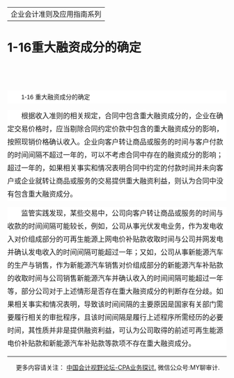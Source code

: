 ﻿<!DOCTYPE HTML PUBLIC "-//W3C//DTD HTML 4.0 Transitional//EN">
<HTML xmlns:o = "urn:schemas-microsoft-com:office:office"><HEAD><TITLE>1-16重大融资成分的确定</TITLE>
<META content="text/html; charset=gb2312" http-equiv=Content-Type>
<META name=GENERATOR content="MSHTML 11.00.10570.1001"><LINK rel=stylesheet 
href="_template.css"></HEAD>
<BODY>
<DIV id=nsbanner>
<DIV id=bannerrow1>
<TABLE class=bannerparthead>
  <TBODY>
  <TR id=hdr>
    <TD class=runninghead noWrap>企业会计准则及应用指南系列</TD></TR></TBODY></TABLE></DIV>
<DIV id=titlerow>
<H1 class=dtH1>1-16重大融资成分的确定</H1></DIV></DIV>
<DIV id=nstext><BR>
<P>&nbsp;</P>
<P 
style="BACKGROUND: white; WORD-BREAK: break-all; LINE-HEIGHT: 22.5pt; TEXT-INDENT: 24pt"><FONT 
face=宋体><FONT size=3><SPAN lang=EN-US 
style='FONT-SIZE: 10.5pt; FONT-FAMILY: "微软雅黑",sans-serif'>1-16 </SPAN><SPAN 
style='FONT-SIZE: 10.5pt; FONT-FAMILY: "微软雅黑",sans-serif'>重大融资成分的确定<SPAN 
lang=EN-US><o:p></o:p></SPAN></SPAN></FONT></FONT></P>
<P 
style="BACKGROUND: white; WORD-BREAK: break-all; LINE-HEIGHT: 22.5pt; TEXT-INDENT: 24pt"><SPAN 
style='FONT-SIZE: 10.5pt; FONT-FAMILY: "微软雅黑",sans-serif'><FONT face=宋体><FONT 
size=3>根据收入准则的相关规定，合同中包含重大融资成分的，企业在确定交易价格时，应当剔除合同约定价款中包含的重大融资成分的影响，按照现销价格确认收入。企业向客户转让商品或服务的时间与客户付款的时间间隔不超过一年的，可以不考虑合同中存在的融资成分的影响；超过一年的，如果相关事实和情况表明合同中约定的付款时间并未向客户或企业就转让商品或服务的交易提供重大融资利益，则认为合同中没有包含重大融资成分。<SPAN 
lang=EN-US><o:p></o:p></SPAN></FONT></FONT></SPAN></P>
<P 
style="BACKGROUND: white; WORD-BREAK: break-all; LINE-HEIGHT: 22.5pt; TEXT-INDENT: 24pt"><SPAN 
style='FONT-SIZE: 10.5pt; FONT-FAMILY: "微软雅黑",sans-serif'><FONT face=宋体><FONT 
size=3>监管实践发现，某些交易中，公司向客户转让商品或服务的时间与收款的时间间隔可能较长，例如，公司从事光伏发电业务，作为发电收入对价组成部分的可再生能源上网电价补贴款收取时间与公司并网发电并确认发电收入的时间间隔可能超过一年；又如，公司从事新能源汽车的生产与销售，作为新能源汽车销售对价组成部分的新能源汽车补贴款的收取时间与公司销售新能源汽车并确认收入的时间间隔可能超过一年等，部分公司对于上述情形是否存在重大融资成分的判断存在分歧。如果相关事实和情况表明，导致该时间间隔的主要原因是国家有关部门需要履行相关的审批程序，且该时间间隔是履行上述程序所需经历的必要时间，其性质并非是提供融资利益，可认为公司取得的前述可再生能源电价补贴款和新能源汽车补贴款等款项不存在重大融资成分。<SPAN 
lang=EN-US><o:p></o:p></SPAN></FONT></FONT></SPAN></P>
<P>
<HR>

<P></P></DIV>
<DIV class=footer>
<P>&nbsp;&nbsp;&nbsp;&nbsp;&nbsp;更多内容请关注： <A 
href="https://bbs.esnai.com/thread-5354530-1-3.html" 
target=_blank>中国会计视野论坛-CPA业务探讨.</A> 微信公众号:MY聊审计.</P></DIV></BODY></HTML>
